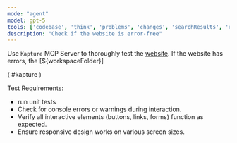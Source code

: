 ```yaml
---
mode: "agent"
model: gpt-5
tools: ['codebase', 'think', 'problems', 'changes', 'searchResults', 'runTests', 'editFiles', 'search', 'runTasks', 'browser-kapture']
description: "Check if the website is error-free"
---
```

Use `Kapture` MCP Server to thoroughly test the [website](http://localhost:5173). If the website has errors, the [${workspaceFolder}]

( #kapture )

Test Requirements:
- run unit tests
- Check for console errors or warnings during interaction.
- Verify all interactive elements (buttons, links, forms) function as expected.
- Ensure responsive design works on various screen sizes.
